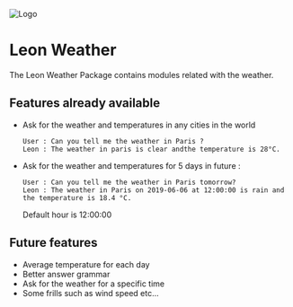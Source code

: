 ![Logo](https://repository-images.githubusercontent.com/188742674/664c5500-8023-11e9-8dc5-b2b0af6dd956)
# Leon Weather

The Leon Weather Package contains modules related with the weather.

## Features already available 

- Ask for the weather and temperatures in any cities in the world

  ``` 
  User : Can you tell me the weather in Paris ?
  Leon : The weather in paris is clear andthe temperature is 28°C.
  ```

- Ask for the weather and temperatures for 5 days in future :

  ```
  User : Can you tell me the weather in Paris tomorrow?
  Leon : The weather in Paris on 2019-06-06 at 12:00:00 is rain and the temperature is 18.4 °C.
  ```

  Default hour is 12:00:00

## Future features 

- Average temperature for each day
- Better answer grammar
- Ask for the weather for a specific time
- Some frills such as wind speed etc...